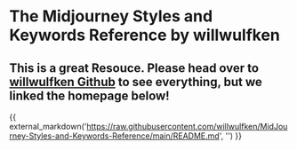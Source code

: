 # The Midjourney Styles and Keywords Reference by willwulfken

## This is a great Resouce. Please head over to [willwulfken Github](https://github.com/willwulfken/MidJourney-Styles-and-Keywords-Reference) to see everything, but we linked the homepage below!


{{ external_markdown('https://raw.githubusercontent.com/willwulfken/MidJourney-Styles-and-Keywords-Reference/main/README.md', '') }}